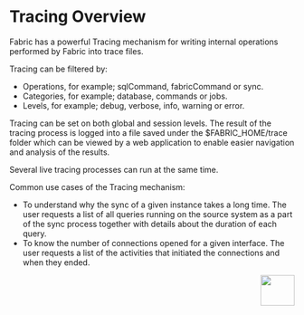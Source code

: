 # Tracing Overview

Fabric has a powerful Tracing mechanism for writing internal operations performed by Fabric into trace files.

Tracing can be filtered by:
-  Operations, for example; sqlCommand, fabricCommand or sync.
-  Categories, for example; database, commands or jobs. 
-  Levels, for example; debug, verbose, info, warning or error.

Tracing can be set on both global and session levels. The result of the tracing process is logged into a file saved under the $FABRIC_HOME/trace folder which can be viewed by a web application to enable easier navigation and analysis of the results.

Several live tracing processes can run at the same time.

Common use cases of the Tracing mechanism:

* To understand why the sync of a given instance takes a long time. The user requests a list of all queries running on the source system as a part of the sync process together with details about the duration of each query.
* To know the number of connections opened for a given interface. The user requests a list of the activities that initiated the connections and when they ended.



[<img align="right" width="60" height="54" src="/articles/images/Next.png">](02_trace_command.md) 

